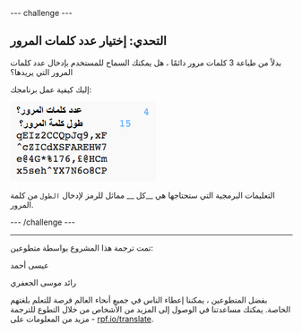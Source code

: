 --- challenge ---
## التحدي: إختيار عدد كلمات المرور
بدلاً من طباعة 3 كلمات مرور دائمًا ، هل يمكنك السماح للمستخدم بإدخال عدد كلمات المرور التي يريدها؟

إليك كيفية عمل برنامجك:

![لقطة الشاشة](images/passwords-choose-number.png)

التعليمات البرمجية التي ستحتاجها هي __كل __ مماثل للرمز لإدخال `الطول` من كلمة المرور.



--- /challenge ---


***
تمت ترجمة هذا المشروع بواسطة متطوعين:

عيسى أحمد

رائد موسى الجعفري

بفضل المتطوعين ، يمكننا إعطاء الناس في جميع أنحاء العالم فرصة للتعلم بلغتهم الخاصة. يمكنك مساعدتنا في الوصول إلى المزيد من الأشخاص من خلال التطوع للترجمة - مزيد من المعلومات على [rpf.io/translate](https://rpf.io/translate).
